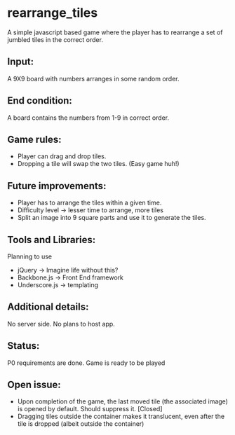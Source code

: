 rearrange_tiles
===============

A simple javascript based game where the player has to rearrange a set of jumbled tiles in the correct order.

Input:
------
A 9X9 board with numbers arranges in some random order. 

End condition:
--------------
A board contains the numbers from 1-9 in correct order.

Game rules:
-----------
- Player can drag and drop tiles.
- Dropping a tile will swap the two tiles. (Easy game huh!)

Future improvements:
--------------------
- Player has to arrange the tiles within a given time.
- Difficulty level -> lesser time to arrange, more tiles
- Split an image into 9 square parts and use it to generate the tiles.

Tools and Libraries:
--------------------
Planning to use 
- jQuery        ->  Imagine life without this?
- Backbone.js   ->  Front End framework
- Underscore.js ->  templating

Additional details:
-------------------
No server side.
No plans to host app.

Status:
-------
P0 requirements are done. Game is ready to be played

Open issue:
-----------
- Upon completion of the game, the last moved tile (the associated image) is opened by default. Should suppress it. [Closed]
- Dragging tiles outside the container makes it translucent, even after the tile is dropped (albeit outside the container)
